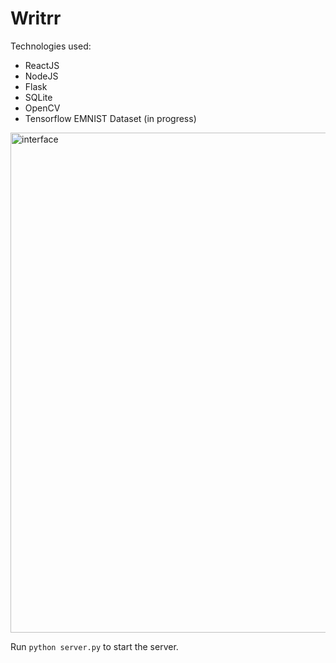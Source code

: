# Writrr

Technologies  used: 

* ReactJS 
* NodeJS
* Flask
* SQLite
* OpenCV
* Tensorflow EMNIST Dataset (in progress)

<img src="https://i.imgur.com/efKDzy3.jpg" alt="interface" width="800"/>

Run `python server.py` to start the server.
